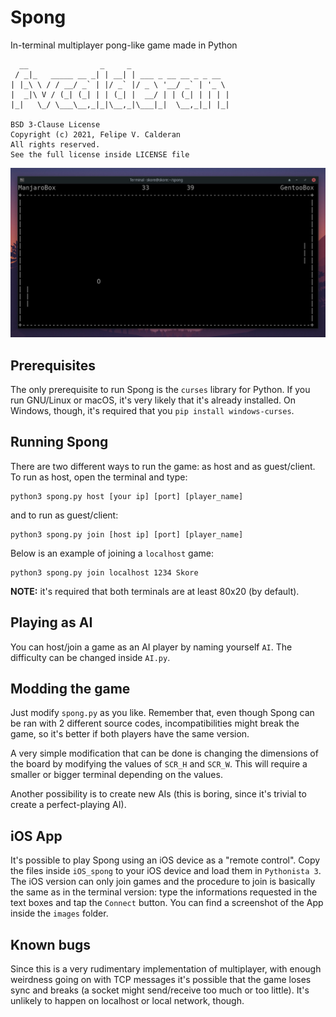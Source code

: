 # Spong
In-terminal multiplayer pong-like game made in Python

```
  __                _     _
 / _|_   _____ __ _| | __| | ___ _ __ __ _ _ __
| |_\ \ / / __/ _` | |/ _` |/ _ \ '__/ _` | '_ \
|  _|\ V / (_| (_| | | (_| |  __/ | | (_| | | | |
|_|   \_/ \___\__,_|_|\__,_|\___|_|  \__,_|_| |_|

BSD 3-Clause License
Copyright (c) 2021, Felipe V. Calderan
All rights reserved.
See the full license inside LICENSE file
```

![Image](https://github.com/fvcalderan/spong/blob/main/images/screenshot.png?raw=true)

## Prerequisites
The only prerequisite to run Spong is the `curses` library for Python. If
you run GNU/Linux or macOS, it's very likely that it's already installed. On
Windows, though, it's required that you `pip install windows-curses`.

## Running Spong
There are two different ways to run the game: as host and as guest/client. To
run as host, open the terminal and type:
```
python3 spong.py host [your ip] [port] [player_name]
```
and to run as guest/client:
```
python3 spong.py join [host ip] [port] [player_name]
```
Below is an example of joining a `localhost` game:
```
python3 spong.py join localhost 1234 Skore
```

**NOTE:** it's required that both terminals are at least 80x20 (by default).

## Playing as AI
You can host/join a game as an AI player by naming yourself `AI`. The
difficulty can be changed inside `AI.py`.

## Modding the game
Just modify `spong.py` as you like. Remember that, even though Spong can be ran
with 2 different source codes, incompatibilities might break the game, so it's
better if both players have the same version.

A very simple modification that can be done is changing the dimensions of the
board by modifying the values of `SCR_H` and `SCR_W`. This will require a
smaller or bigger terminal depending on the values.

Another possibility is to create new AIs (this is boring, since it's trivial
to create a perfect-playing AI).

## iOS App
It's possible to play Spong using an iOS device as a "remote control". Copy the
files inside `iOS_spong` to your iOS device and load them in `Pythonista 3`.
The iOS version can only join games and the procedure to join is basically the
same as in the terminal version: type the informations requested in the text
boxes and tap the `Connect` button. You can find a screenshot of the App inside
the `images` folder.

## Known bugs
Since this is a very rudimentary implementation of multiplayer, with enough
weirdness going on with TCP messages it's possible that the game loses sync
and breaks (a socket might send/receive too much or too little). It's unlikely
to happen on localhost or local network, though.
